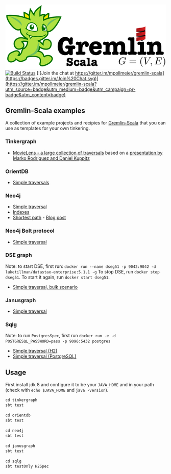 ![logo](https://github.com/mpollmeier/gremlin-scala/raw/master/doc/images/gremlin-scala-logo.png)
[![Build Status](https://secure.travis-ci.org/mpollmeier/gremlin-scala-examples.png?branch=master)](http://travis-ci.org/mpollmeier/gremlin-scala-examples)
 [![Join the chat at https://gitter.im/mpollmeier/gremlin-scala](https://badges.gitter.im/Join%20Chat.svg)](https://gitter.im/mpollmeier/gremlin-scala?utm_source=badge&utm_medium=badge&utm_campaign=pr-badge&utm_content=badge)

## Gremlin-Scala examples
A collection of example projects and recipies for [Gremlin-Scala](https://github.com/mpollmeier/gremlin-scala) that you can use as templates for your own tinkering.

### Tinkergraph

* [MovieLens - a large collection of traversals](tinkergraph/src/test/scala/MovieLensSpec.scala) based on a [presentation by Marko Rodriguez and Daniel Kuppitz](http://www.slideshare.net/slidarko/the-gremlin-traversal-language)

### OrientDB

* [Simple traversals](orientdb/src/test/scala/SimpleSpec.scala)

### Neo4j

* [Simple traversal](neo4j/src/test/scala/SimpleSpec.scala)
* [Indexes](neo4j/src/test/scala/IndexSpec.scala)
* [Shortest path](neo4j/src/test/scala/ShortestPathSpec.scala) - [Blog post](http://www.michaelpollmeier.com/2014/12/27/gremlin-scala-shortest-path)

### Neo4j Bolt protocol
* [Simple traversal](neo4j-bolt/src/test/scala/SimpleSpec.scala)

### DSE graph
Note: to start DSE, first run: `docker run --name dseg51 -p 9042:9042 -d luketillman/datastax-enterprise:5.1.1 -g`
To stop DSE, run `docker stop dseg51`.
To start it again, run `docker start dseg51`.
* [Simple traversal, bulk scenario](dse-graph/src/test/scala/SimpleSpec.scala)

### Janusgraph
* [Simple traversal](janusgraph/src/test/scala/SimpleSpec.scala)

### Sqlg
Note: to run `PostgresSpec`, first run `docker run -e -d POSTGRESQL_PASSWORD=pass -p 9096:5432 postgres`
* [Simple traversal (H2)](sqlg/src/test/scala/H2Spec.scala)
* [Simple traversal (PostgreSQL)](sqlg/src/test/scala/PostgresSpec.scala)

## Usage
First install jdk 8 and configure it to be your `JAVA_HOME` and in your path (check with `echo $JAVA_HOME` and `java -version`).
```
cd tinkergraph
sbt test

cd orientdb
sbt test

cd neo4j
sbt test

cd janusgraph
sbt test

cd sqlg
sbt testOnly H2Spec
```
